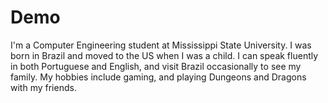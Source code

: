 # Demo

I'm a Computer Engineering student at Mississippi State University. I was born in Brazil and moved
to the US when I was a child. I can speak fluently in both Portuguese and English, and visit Brazil
occasionally to see my family. My hobbies include gaming, and playing Dungeons and Dragons with 
my friends. 
